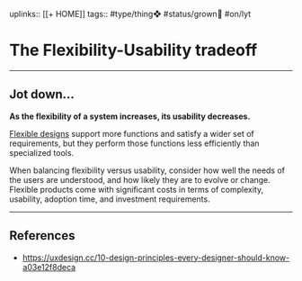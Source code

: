 uplinks:: [[+ HOME]]
tags:: #type/thing❖ #status/grown🌳 #on/lyt 

# The Flexibility-Usability tradeoff
---
## Jot down...

**As the flexibility of a system increases, its usability decreases.**

[Flexible designs](https://www.nngroup.com/articles/flexibility-efficiency-heuristic/) support more functions and satisfy a wider set of requirements, but they perform those functions less efficiently than specialized tools.

When balancing flexibility versus usability, consider how well the needs of the users are understood, and how likely they are to evolve or change. Flexible products come with significant costs in terms of complexity, usability, adoption time, and investment requirements.

---
## References
- https://uxdesign.cc/10-design-principles-every-designer-should-know-a03e12f8deca